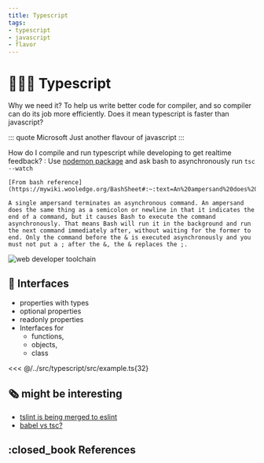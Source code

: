 ```yaml
---
title: Typescript
tags:
- typescript
- javascript
- flavor
---
```


# :family_man_woman_boy: Typescript

<TagLinks />

Why we need it? To help us write better code for compiler, and so compiler
can do its job more efficiently.
Does it mean typescript is faster than javascript?

::: quote Microsoft
Just another flavour of javascript
:::

How do I compile and run typescript while developing to get realtime feedback?
:   Use [nodemon package](https://www.npmjs.com/package/nodemon) and ask bash to asynchronously run `tsc --watch`

    [From bash reference](https://mywiki.wooledge.org/BashSheet#:~:text=An%20ampersand%20does%20the%20same,for%20the%20former%20to%20end.)

    A single ampersand terminates an asynchronous command. An ampersand does the same thing as a semicolon or newline in that it indicates the end of a command, but it causes Bash to execute the command asynchronously. That means Bash will run it in the background and run the next command immediately after, without waiting for the former to end. Only the command before the & is executed asynchronously and you must not put a ; after the &, the & replaces the ;.



![web developer toolchain](https://cdn-media-1.freecodecamp.org/images/1*IP44ejhk2c78Nt_xUckWbw.png)


## :large_blue_diamond: Interfaces

* properties with types
* optional properties
* readonly properties
* Interfaces for
  * functions,
  * objects,
  * class

<<< @/../src/typescript/src/example.ts{32}


## :newspaper_roll: might be interesting

* [tslint is being merged to eslint](https://github.com/palantir/tslint/issues/4534)
* [babel vs tsc?](https://www.typescriptlang.org/docs/handbook/babel-with-typescript.html)

## :closed_book References

<Footer />
